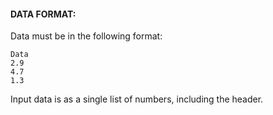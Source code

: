 #### DATA FORMAT:
Data must be in the following format:

```
Data
2.9
4.7
1.3
```

Input data is as a single list of numbers, including the header.
